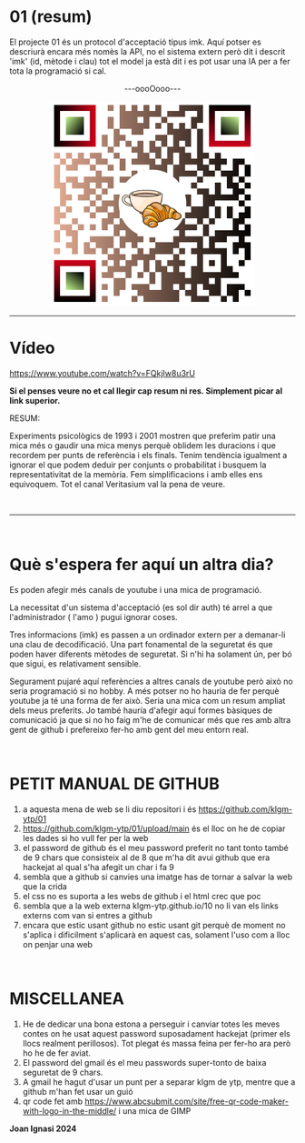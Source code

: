 # 01 (resum)

<p>
El projecte 01 és un protocol d'acceptació tipus imk. Aquí potser es descriurà encara més nomès la API, no el sistema extern però dit i descrit 'imk' (id, mètode i clau) tot el model ja està dit i es pot usar una IA per a fer tota la programació si cal.
</p>

<p align="center">---oooOooo---</p>

<p align="center">
  <img src="https://github.com/klgm-ytp/01/raw/main/klgm.png" alt="ytp : youtube project - klgm : la cafeteria" width="360"/> 
</p>

<hr>

# Vídeo

https://www.youtube.com/watch?v=FQkjIw8u3rU

<b>Si el penses veure no et cal llegir cap resum ni res. Simplement picar al link superior.</b> 

RESUM:

Experiments psicològics de 1993 i 2001 mostren que preferim patir una mica més o gaudir una mica menys perquè oblidem les duracions i que recordem per punts de referència i els finals. Tenim tendència igualment a ignorar el que podem deduir per conjunts o probabilitat i busquem la representativitat de la memòria. Fem simplificacions i amb elles ens equivoquem. Tot el canal Veritasium val la pena de veure.

<br>
<hr>
<br>

# Què s'espera fer aquí un altra dia?

Es poden afegir més canals de youtube i una mica de programació.

La necessitat d'un sistema d'acceptació (es sol dir auth) té arrel a que l'administrador ( l'amo ) pugui ignorar coses.

Tres informacions (imk) es passen a un ordinador extern per a demanar-li una clau de decodificació. Una part fonamental de la seguretat és que poden haver diferents mètodes de seguretat. Si n'hi ha solament ún, per bó que sigui, es relativament sensible. 

Segurament pujaré aquí referències a altres canals de youtube però això no seria programació si no hobby. A més potser no ho hauria de fer perquè youtube ja té una forma de fer això. Seria una mica com un resum ampliat dels meus preferits. Jo també hauría d'afegir aquí formes bàsiques de comunicació ja que si no ho faig m'he de comunicar més que res amb altra gent de github i prefereixo fer-ho amb gent del meu entorn real.

<br>

# PETIT MANUAL DE GITHUB

1. a aquesta mena de web se li diu repositori i és https://github.com/klgm-ytp/01
2. https://github.com/klgm-ytp/01/upload/main és el lloc on he de copiar les dades si ho vull fer per la web
3. el password de github és el meu password preferit no tant tonto també de 9 chars que consisteix al de 8 que m'ha dit avui github que era hackejat al qual s'ha afegit un char i fa 9
4. sembla que a github si canvies una imatge has de tornar a salvar la web que la crida
5. el css no es suporta a les webs de github i el html crec que poc
6. sembla que a la web externa klgm-ytp.github.io/10 no li van els links externs com van si entres a github
7. encara que estic usant github no estic usant git perquè de moment no s'aplica i dificilment s'aplicarà en aquest cas, solament l'uso com a lloc on penjar una web

<br>

# MISCELLANEA

1. He de dedicar una bona estona a perseguir i canviar totes les meves contes on he usat aquest password suposadament hackejat (primer els llocs realment perillosos). Tot plegat és massa feina per fer-ho ara però ho he de fer aviat.
2. El password del gmail és el meu passwords super-tonto de baixa seguretat de 9 chars. 
3. A gmail he hagut d'usar un punt per a separar klgm de ytp, mentre que a github m'han fet usar un guió
4. qr code fet amb https://www.abcsubmit.com/site/free-qr-code-maker-with-logo-in-the-middle/ i una mica de GIMP


<b>Joan Ignasi 2024</b>
